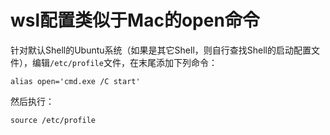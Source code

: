 # wsl配置类似于Mac的open命令

针对默认Shell的Ubuntu系统（如果是其它Shell，则自行查找Shell的启动配置文件），编辑`/etc/profile`文件，在末尾添加下列命令：

```shell
alias open='cmd.exe /C start'
```

然后执行：

```shell
source /etc/profile
```

